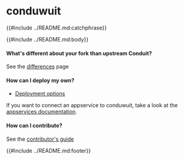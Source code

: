 # conduwuit

{{#include ../README.md:catchphrase}}

{{#include ../README.md:body}}

#### What's different about your fork than upstream Conduit?

See the [differences](differences.md) page

#### How can I deploy my own?

- [Deployment options](deploying.md)

If you want to connect an appservice to conduwuit, take a look at the [appservices documentation](appservices.md).

#### How can I contribute?

See the [contributor's guide](contributing.md)

{{#include ../README.md:footer}}
